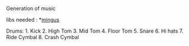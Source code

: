 Generation of music

libs needed : 
    *[mingus](https://github.com/bspaans/python-mingus)


Drums:
    1. Kick 
    2. High Tom
    3. Mid Tom
    4. Floor Tom
    5. Snare
    6. Hi hats
    7. Ride Cymbal
    8. Crash Cymbal


